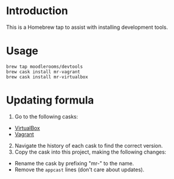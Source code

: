 # Introduction

This is a Homebrew tap to assist with installing development tools.

# Usage

    brew tap moodlerooms/devtools
    brew cask install mr-vagrant
    brew cask install mr-virtualbox

# Updating formula

1. Go to the following casks:
  * [VirtualBox](https://github.com/caskroom/homebrew-cask/blob/master/Casks/virtualbox.rb)
  * [Vagrant](https://github.com/caskroom/homebrew-cask/blob/master/Casks/vagrant.rb)
2. Navigate the history of each cask to find the correct version.
3. Copy the cask into this project, making the following changes:
  * Rename the cask by prefixing "mr-" to the name.
  * Remove the `appcast` lines (don't care about updates).
